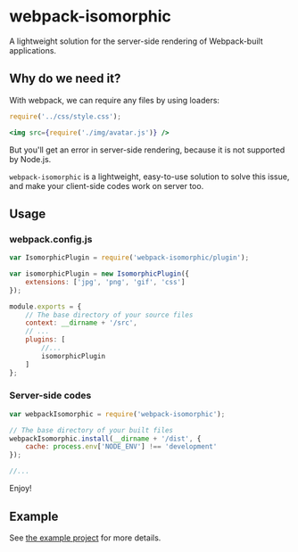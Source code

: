 # webpack-isomorphic

A lightweight solution for the server-side rendering of Webpack-built applications.

## Why do we need it?

With webpack, we can require any files by using loaders:

```jsx
require('../css/style.css');

<img src={require('./img/avatar.js')} />
```

But you'll get an error in server-side rendering, because it is not supported by Node.js.

`webpack-isomorphic` is a lightweight, easy-to-use solution to solve this issue, and make your client-side codes work on server too.

## Usage

### webpack.config.js

```js
var IsomorphicPlugin = require('webpack-isomorphic/plugin');

var isomorphicPlugin = new IsomorphicPlugin({
	extensions: ['jpg', 'png', 'gif', 'css']
});

module.exports = {
	// The base directory of your source files
	context: __dirname + '/src',
	// ...
	plugins: [
		//...
		isomorphicPlugin
	]
};
```

### Server-side codes

```js
var webpackIsomorphic = require('webpack-isomorphic');

// The base directory of your built files
webpackIsomorphic.install(__dirname + '/dist', {
	cache: process.env['NODE_ENV'] !== 'development'
});

//...
```

Enjoy!

## Example

See [the example project](https://github.com/Lanfei/webpack-isomorphic/tree/master/example) for more details.
